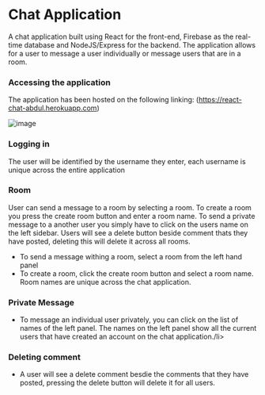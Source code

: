 # Chat Application
A chat application built using React for the front-end, Firebase as the real-time database and NodeJS/Express for the backend. 
The application allows for a user to message a user individually or message users that are in a room.

### Accessing the application
The application has been hosted on the following linking:
(https://react-chat-abdul.herokuapp.com)

![image](https://user-images.githubusercontent.com/23138519/51796456-27c89a00-21eb-11e9-8d36-5eae9cea0712.png)


### Logging in
The user will be identified by the username they enter, each username is unique across the entire application

### Room 
User can send a message to a room by selecting a room. To create a room you press the create room button and enter a room name. To send a private message to a another user you simply have to click on the users name on the left sidebar. Users will see a delete button beside comment thats they have posted, deleting this will delete it across all rooms.
<ul>
  <li>To send a message withing a room, select a room from the left hand panel</li>
  <li>To create a room, click the create room button and select a room name. Room names are unique across the chat application.</li>
</ul> 

### Private Message
<ul>
  <li>To message an individual user privately, you can click on the list of names of the left panel. The names on the left panel show all the current users that have created an account on the chat application./li>
</ul> 

### Deleting comment
<ul>
  <li>A user will see a delete comment besdie the comments that they have posted, pressing the delete button will delete it for all users.</li>
</ul> 

